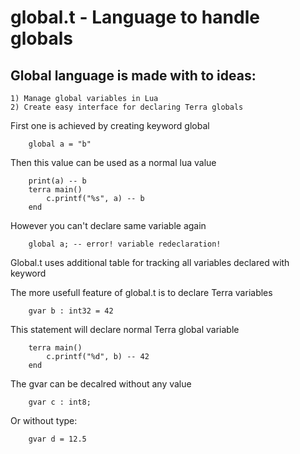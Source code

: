 <!-- global.md -->

# global.t - Language to handle globals

## Global language is made with to ideas:
    1) Manage global variables in Lua
    2) Create easy interface for declaring Terra globals

First one is achieved by creating keyword global

```terra
    global a = "b"
```

Then this value can be used as a normal lua value
```Terra
    print(a) -- b
    terra main()
        c.printf("%s", a) -- b
    end
```

However you can't declare same variable again
```Terra
    global a; -- error! variable redeclaration! 
```

Global.t uses additional table for tracking all variables declared with keyword

The more usefull feature of global.t is to declare Terra variables

```Terra
    gvar b : int32 = 42
```

This statement will declare normal Terra global variable

```Terra
    terra main()
        c.printf("%d", b) -- 42
    end
```

The gvar can be decalred without any value

```Terra
    gvar c : int8; 
```

Or without type:

```Terra
    gvar d = 12.5
```